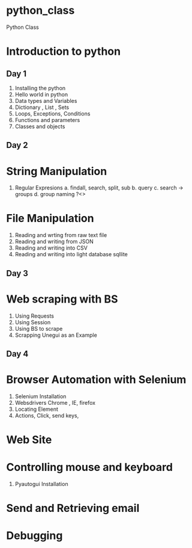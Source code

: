# python_class

Python Class

# Introduction to python

## Day 1

1. Installing the python
2. Hello world in python
3. Data types and Variables
4. Dictionary , List , Sets
5. Loops, Exceptions, Conditions
6. Functions and parameters
7. Classes and objects

## Day 2

# String Manipulation

1. Regular Expresions
   a. findall, search, split, sub
   b. query
   c. search -> groups
   d. group naming ?<>

# File Manipulation

1. Reading and wrting from raw text file
2. Reading and writing from JSON
3. Reading and writing into CSV
4. Reading and writing into light database sqllite

## Day 3

# Web scraping with BS

1. Using Requests
2. Using Session
3. Using BS to scrape
4. Scrapping Unegui as an Example

## Day 4

# Browser Automation with Selenium

1. Selenium Installation
2. Websdrivers Chrome , IE, firefox
3. Locating Element
4. Actions, Click, send keys,

# Web Site

# Controlling mouse and keyboard

1. Pyautogui Installation

# Send and Retrieving email

# Debugging
